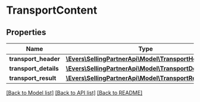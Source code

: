 # TransportContent

## Properties
Name | Type | Description | Notes
------------ | ------------- | ------------- | -------------
**transport_header** | [**\Evers\SellingPartnerApi\Model\TransportHeader**](TransportHeader.md) |  | 
**transport_details** | [**\Evers\SellingPartnerApi\Model\TransportDetailOutput**](TransportDetailOutput.md) |  | 
**transport_result** | [**\Evers\SellingPartnerApi\Model\TransportResult**](TransportResult.md) |  | 

[[Back to Model list]](../README.md#documentation-for-models) [[Back to API list]](../README.md#documentation-for-api-endpoints) [[Back to README]](../README.md)



